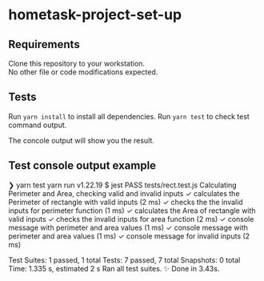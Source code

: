 # hometask-project-set-up

## Requirements  
Clone this repository to your workstation.  
No other file or code modifications expected.  

## Tests
Run `yarn install` to install all dependencies. 
Run `yarn test` to check test command output.  
  
The concole output will show you the result.


## Test console output example

❯ yarn test
yarn run v1.22.19
$ jest
 PASS  tests/rect.test.js
  Calculating Perimeter and Area, checking valid and invalid inputs
    ✓ calculates the Perimeter of rectangle with valid inputs (2 ms)
    ✓ checks the the invalid inputs for perimeter function (1 ms)
    ✓ calculates the Area of rectangle with valid inputs
    ✓ checks the invalid inputs for area function (2 ms)
    ✓ console message with perimeter and area values (1 ms)
    ✓ console message with perimeter and area values (1 ms)
    ✓ console message for invalid inputs (2 ms)

Test Suites: 1 passed, 1 total
Tests:       7 passed, 7 total
Snapshots:   0 total
Time:        1.335 s, estimated 2 s
Ran all test suites.
✨  Done in 3.43s.